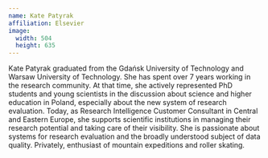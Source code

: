 ```yaml
---
name: Kate Patyrak
affiliation: Elsevier
image:
  width: 504
  height: 635
---
```


Kate Patyrak graduated from the Gdańsk University of Technology and Warsaw University of Technology. She has spent over 7 years working in the research community. At that time, she actively represented PhD students and young scientists in the discussion about science and higher education in Poland, especially about the new system of research evaluation. Today, as Research Intelligence Customer Consultant in Central and Eastern Europe, she supports scientific institutions in managing their research potential and taking care of their visibility. She is passionate about systems for research evaluation and the broadly understood subject of data quality. Privately, enthusiast of mountain expeditions and roller skating.

